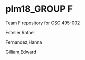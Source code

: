 # plm18_GROUP F
Team F repository for CSC 495-002

Esteller,Rafael

Fernandez,Hanna

Gilliam,Edward
